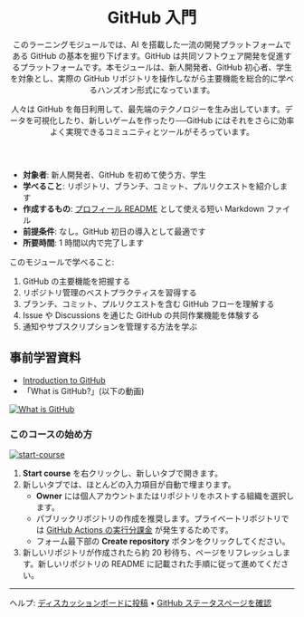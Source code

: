<header>

# GitHub 入門

このラーニングモジュールでは、AI を搭載した一流の開発プラットフォームである GitHub の基本を掘り下げます。GitHub は共同ソフトウェア開発を促進するプラットフォームです。本モジュールは、新人開発者、GitHub 初心者、学生を対象とし、実際の GitHub リポジトリを操作しながら主要機能を総合的に学べるハンズオン形式になっています。

人々は GitHub を毎日利用して、最先端のテクノロジーを生み出しています。データを可視化したり、新しいゲームを作ったり──GitHub にはそれをさらに効率よく実現できるコミュニティとツールがそろっています。

</header>

- **対象者**: 新人開発者、GitHub を初めて使う方、学生
- **学べること**: リポジトリ、ブランチ、コミット、プルリクエストを紹介します
- **作成するもの**: [プロフィール README](https://docs.github.com/account-and-profile/setting-up-and-managing-your-github-profile/customizing-your-profile/managing-your-profile-readme) として使える短い Markdown ファイル
- **前提条件**: なし。GitHub 初日の導入として最適です
- **所要時間**: 1 時間以内で完了します

このモジュールで学べること:

1. GitHub の主要機能を把握する  
2. リポジトリ管理のベストプラクティスを習得する  
3. ブランチ、コミット、プルリクエストを含む GitHub フローを理解する  
4. Issue や Discussions を通じた GitHub の共同作業機能を体験する  
5. 通知やサブスクリプションを管理する方法を学ぶ  

## 事前学習資料

- [Introduction to GitHub](https://learn.microsoft.com/training/modules/introduction-to-github/?WT.mc_id=academic-113596-abartolo)
- 「What is GitHub?」(以下の動画)

[![What is GitHub](https://img.youtube.com/vi/pBy1zgt0XPc/0.jpg)](https://www.youtube.com/watch?v=pBy1zgt0XPc)

### このコースの始め方

<!-- For start course, run in JavaScript:
'https://github.com/new?' + new URLSearchParams({
  template_owner: 'skills',
  template_name: 'introduction-to-github',
  owner: '@me',
  name: 'skills-introduction-to-github',
  description: 'My clone repository',
  visibility: 'public',
}).toString()
-->

[![start-course](https://user-images.githubusercontent.com/1221423/235727646-4a590299-ffe5-480d-8cd5-8194ea184546.svg)](https://github.com/new?template_owner=yutaka-art&template_name=introduction-to-github&owner=%40me&name=skills-introduction-to-github&description=My+clone+repository&visibility=public)

1. **Start course** を右クリックし、新しいタブで開きます。  
2. 新しいタブでは、ほとんどの入力項目が自動で埋まります。  
   - **Owner** には個人アカウントまたはリポジトリをホストする組織を選択します。  
   - パブリックリポジトリの作成を推奨します。プライベートリポジトリでは [GitHub Actions の実行分課金](https://docs.github.com/ja/billing/managing-billing-for-github-actions/about-billing-for-github-actions?WT.mc_id=academic-113596-abartolo) が発生するためです。  
   - フォーム最下部の **Create repository** ボタンをクリックしてください。  
3. 新しいリポジトリが作成されたら約 20 秒待ち、ページをリフレッシュします。新しいリポジトリの README に記載された手順に従って進めてください。

<footer>

<!--
  <<< Author notes: Footer >>>
  Add a link to get support, GitHub status page, code of conduct, license link.
-->

---

ヘルプ: [ディスカッションボードに投稿](https://github.com/orgs/skills/discussions/categories/introduction-to-github) &bull; [GitHub ステータスページを確認](https://www.githubstatus.com/)
